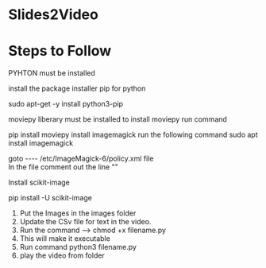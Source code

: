 # Slides2Video

# Steps to Follow

PYHTON must be installed
 
install the package installer pip for python
 
sudo apt-get -y install python3-pip

moviepy liberary must be installed to install moviepy run command

pip install moviepy
install imagemagick run the following command
sudo apt install imagemagick

goto ---- /etc/ImageMagick-6/policy.xml file  
In the file comment out the line
"<policy domain="path" rights="none" pattern="@*"/>"

Install scikit-image

pip install -U scikit-image

1. Put the Images in the images folder
2. Update the CSv file for text in the video.
3. Run the command --> chmod +x filename.py
4. This will make it executable
5. Run command python3 filename.py
6. play the video from folder
